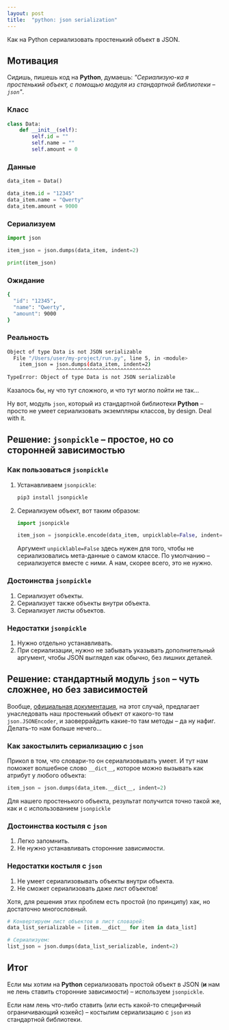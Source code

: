 ```yaml
---
layout: post
title:  "python: json serialization"
---
```


<span class="hidden">Как на Python сериализовать простенький объект в JSON.</span>

## Мотивация

Сидишь, пишешь код на **Python**, думаешь: _"Сериализую-ка я простенький объект, с помощью модуля из стандартной библиотеки – `json`"_.

### Класс

```python
class Data:
    def __init__(self):
        self.id = ""
        self.name = ""
        self.amount = 0
```

### Данные

```python
data_item = Data()

data_item.id = "12345"
data_item.name = "Qwerty"
data_item.amount = 9000
```

### Сериализуем

```python
import json

item_json = json.dumps(data_item, indent=2)

print(item_json)
```

### Ожидание

```bash
{
  "id": "12345",
  "name": "Qwerty",
  "amount": 9000
}
```

### Реальность

```bash
Object of type Data is not JSON serializable
  File "/Users/user/my-project/run.py", line 5, in <module>
    item_json = json.dumps(data_item, indent=2)
                ^^^^^^^^^^^^^^^^^^^^^^^^^^^^^^^
TypeError: Object of type Data is not JSON serializable
```

Казалось бы, ну что тут сложного, и что тут могло пойти не так...

Ну вот, модуль `json`, который из стандартной библиотеки **Python** – просто не умеет сериализовать экземпляры классов, by design. Deal with it.

## Решение: `jsonpickle` – простое, но со сторонней зависимостью

### Как пользоваться `jsonpickle`

1. Устанавливаем `jsonpickle`:

   ```bash
   pip3 install jsonpickle
   ```

2. Сериализуем объект, вот таким образом:

   ```python
   import jsonpickle

   item_json = jsonpickle.encode(data_item, unpicklable=False, indent=2)
   ```

   Аргумент `unpicklable=False` здесь нужен для того, чтобы не сериализовались мета-данные о самом классе. По умолчанию – сериализуется вместе с ними. А нам, скорее всего, это не нужно.

### Достоинства `jsonpickle`

1. Сериализует объекты.
2. Сериализует также объекты внутри объекта.
3. Сериализует листы объектов.

### Недостатки `jsonpickle`

1. Нужно отдельно устанавливать.
2. При сериализации, нужно не забывать указывать дополнительный аргумент, чтобы JSON выглядел как обычно, без лишних деталей.

## Решение: стандартный модуль `json` – чуть сложнее, но без зависимостей

Вообще, [официальная документация](https://docs.python.org/3/library/json.html), на этот случай, предлагает унаследовать наш простенький объект от какого-то там `json.JSONEncoder`, и заоверрайдить какие-то там методы – да ну нафиг. Делать-то нам больше нечего...

### Как закостылить сериализацию с `json`

Прикол в том, что словари-то он сериализовывать умеет. И тут нам поможет волшебное слово `__dict__`, которое можно вызывать как атрибут у любого объекта:

```python
item_json = json.dumps(data_item.__dict__, indent=2)
```

Для нашего простенького объекта, результат получится точно такой же, как и с использованием `jsonpickle`

### Достоинства костыля с `json`

1. Легко запомнить.
2. Не нужно устанавливать сторонние зависимости.

### Недостатки костыля с `json`

1. Не умеет сериализовывать объекты внутри объекта.
2. Не сможет сериализовать даже лист объектов!

Хотя, для решения этих проблем есть простой (по принципу) хак, но достаточно многословный.

```python
# Конвертируем лист объектов в лист словарей:
data_list_serializable = [item.__dict__ for item in data_list]

# Сериализуем:
list_json = json.dumps(data_list_serializable, indent=2)
```

## Итог

Если мы хотим на **Python** сериализовать простой объект в JSON (**и** нам не лень ставить сторонние зависимости) – используем `jsonpickle`.

Если нам лень что-либо ставить (или есть какой-то специфичный ограничивающий юзкейс) – костылим сериализацию с `json` из стандартной библиотеки.

